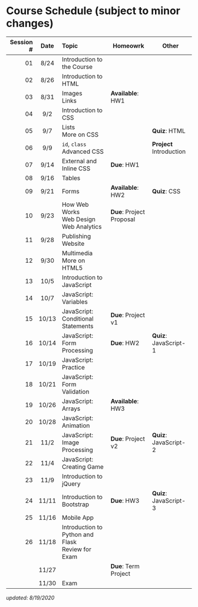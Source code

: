 # Course Schedule (subject to minor changes)

| Session # | Date  | Topic                                                | Homeowrk                  | Other                    |
| --------: | :---: | :--------------------------------------------------- | ------------------------- | ------------------------ |
|        01 | 8/24  | Introduction to the Course                           |
|        02 | 8/26  | Introduction to HTML                                 |
|        03 | 8/31  | Images<br>Links                                      | **Available**: HW1        |
|        04 |  9/2  | Introduction to CSS                                  |
|        05 |  9/7  | Lists<br>More on CSS                                 |                           | **Quiz**: HTML           |
|        06 |  9/9  | `id`, `class`<br>Advanced CSS                        |                           | **Project** Introduction |
|        07 | 9/14  | External and Inline CSS                              | **Due**: HW1              |
|        08 | 9/16  | Tables                                               |
|        09 | 9/21  | Forms                                                | **Available**: HW2        | **Quiz**: CSS            |
|        10 | 9/23  | How Web Works<br>Web Design<br>Web Analytics         | **Due**: Project Proposal |
|        11 | 9/28  | Publishing Website                                   |                           |
|        12 | 9/30  | Multimedia<br>More on HTML5                          |
|        13 | 10/5  | Introduction to JavaScript<br>                       |                           |
|        14 | 10/7  | JavaScript: Variables                                |                           |
|        15 | 10/13 | JavaScript: Conditional Statements                   | **Due**: Project v1       |                          |
|        16 | 10/14 | JavaScript: Form Processing                          | **Due**: HW2              | **Quiz**: JavaScript-1   |
|        17 | 10/19 | JavaScript: Practice                                 |                           |                          |
|        18 | 10/21 | JavaScript: Form Validation                          |                           |
|        19 | 10/26 | JavaScript: Arrays                                   | **Available**: HW3        |
|        20 | 10/28 | JavaScript: Animation                                |
|        21 | 11/2  | JavaScript: Image Processing                         | **Due**: Project v2       | **Quiz**: JavaScript-2   |
|        22 | 11/4  | JavaScript: Creating Game                            |                           |                          |
|        23 | 11/9  | Introduction to jQuery                               |                           |                          |
|        24 | 11/11 | Introduction to Bootstrap                            | **Due**: HW3              | **Quiz**: JavaScript-3   |
|        25 | 11/16 | Mobile App                                           |                           |                          |
|        26 | 11/18 | Introduction to Python and Flask <br>Review for Exam |
|           | 11/27 |                                                      | **Due**: Term Project     |                          |
|           | 11/30 | Exam                                                 |                           |

*updated: 8/19/2020*